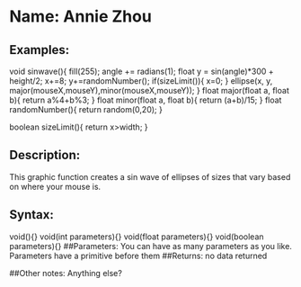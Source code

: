 # Name: Annie Zhou

## Examples:
void sinwave(){
  fill(255);
  angle += radians(1);
  float y = sin(angle)*300 + height/2;
  x+=8;
  y+=randomNumber();
  if(sizeLimit()){
    x=0;
  }
  ellipse(x, y, major(mouseX,mouseY),minor(mouseX,mouseY));
}
float major(float a, float b){
  return a%4+b%3;
}
float minor(float a, float b){
  return (a+b)/15;
}
float randomNumber(){
  return random(0,20);
}

boolean sizeLimit(){
  return x>width;
}
## Description:
This graphic function creates a sin wave of ellipses of sizes that vary based on where your mouse is.

## Syntax:
void(){}
void(int parameters){}
void(float parameters){}
void(boolean parameters){}
##Parameters: 
You can have as many parameters as you like. Parameters have a primitive before them
##Returns:
no data returned

##Other notes:
Anything else?

